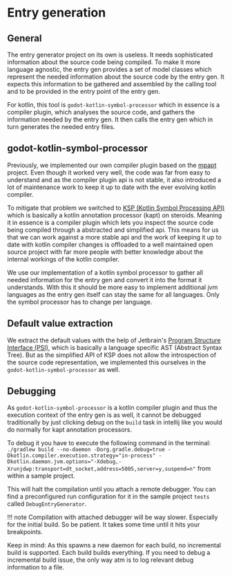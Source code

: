 # Entry generation

## General
The entry generator project on its own is useless. It needs sophisticated information about the source code being compiled. To make it more language agnostic, the entry gen provides a set of model classes which represent the needed information about the source code by the entry gen. It expects this information to be gathered and assembled by the calling tool and to be provided in the entry point of the entry gen.

For kotlin, this tool is `godot-kotlin-symbol-processor` which in essence is a compiler plugin, which analyses the source code, and gathers the information needed by the entry gen. It then calls the entry gen which in turn generates the needed entry files.

## godot-kotlin-symbol-processor
Previously, we implemented our own compiler plugin based on the [mpapt](https://github.com/Foso/MpApt) project. Even though it worked very well, the code was far from easy to understand and as the compiler plugin api is not stable, it also introduced a lot of maintenance work to keep it up to date with the ever evolving kotlin compiler.

To mitigate that problem we switched to [KSP (Kotlin Symbol Processing API)](https://github.com/google/ksp) which is basically a kotlin annotation processor (kapt) on steroids. Meaning it in essence is a compiler plugin which lets you inspect the source code being compiled through a abstracted and simplified api. This means for us that we can work against a more stable api and the work of keeping it up to date with kotlin compiler changes is offloaded to a well maintained open source project with far more people with better knowledge about the internal workings of the kotlin compiler.

We use our implementation of a kotlin symbol processor to gather all needed information for the entry gen and convert it into the format it understands. With this it should be more easy to implement additional jvm languages as the entry gen itself can stay the same for all languages. Only the symbol processor has to change per language.

## Default value extraction
We extract the default values with the help of Jetbrain's [Program Structure Interface (PSI)](https://plugins.jetbrains.com/docs/intellij/psi.html), which is basically a language specific AST (Abstract Syntax Tree). But as the simplified API of KSP does not allow the introspection of the source code representation, we implemented this ourselves in the `godot-kotlin-symbol-processor` as well.

## Debugging
As `godot-kotlin-symbol-processor` is a kotlin compiler plugin and thus the execution context of the entry gen is as well, it cannot be debugged traditionally by just clicking debug on the `build` task in intellij like you would do normally for kapt annotation processors.

To debug it you have to execute the following command in the terminal: `./gradlew build --no-daemon -Dorg.gradle.debug=true -Dkotlin.compiler.execution.strategy="in-process" -Dkotlin.daemon.jvm.options="-Xdebug,-Xrunjdwp:transport=dt_socket,address=5005,server=y,suspend=n"` from within a sample project.

This will halt the compilation until you attach a remote debugger. You can find a preconfigured run configuration for it in the sample project `tests` called `DebugEntryGenerator`.

!!! note
    Compilation with attached debugger will be way slower. Especially for the initial build. So be patient. It takes some time until it hits your breakpoints.

Keep in mind: As this spawns a new daemon for each build, no incremental build is supported. Each build builds everything. If you need to debug a incremental build issue, the only way atm is to log relevant debug information to a file.